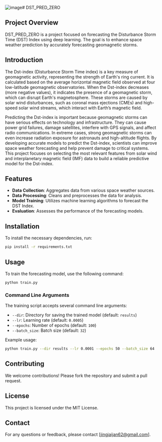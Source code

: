 ![image](https://github.com/user-attachments/assets/ae35c545-b334-4f69-8d7a-c1b95626c03a)# DST_PRED_ZERO

## Project Overview
DST_PRED_ZERO is a project focused on forecasting the Disturbance Storm Time (DST) Index using deep learning. The goal is to enhance space weather prediction by accurately forecasting geomagnetic storms.

## Introduction
The Dst-index (Disturbance Storm Time index) is a key measure of geomagnetic activity, representing the strength of Earth's ring current. It is calculated based on the average horizontal magnetic field observed at four low-latitude geomagnetic observatories. When the Dst-index decreases (more negative values), it indicates the presence of a geomagnetic storm, which can disrupt Earth's magnetosphere. These storms are caused by solar wind disturbances, such as coronal mass ejections (CMEs) and high-speed solar wind streams, which interact with Earth’s magnetic field.

Predicting the Dst-index is important because geomagnetic storms can have serious effects on technology and infrastructure. They can cause power grid failures, damage satellites, interfere with GPS signals, and affect radio communications. In extreme cases, strong geomagnetic storms can even increase radiation exposure for astronauts and high-altitude flights. By developing accurate models to predict the Dst-index, scientists can improve space weather forecasting and help prevent damage to critical systems. This project focuses on selecting the most relevant features from solar wind and interplanetary magnetic field (IMF) data to build a reliable predictive model for the Dst-index.

## Features
- **Data Collection**: Aggregates data from various space weather sources.
- **Data Processing**: Cleans and preprocesses the data for analysis.
- **Model Training**: Utilizes machine learning algorithms to forecast the DST Index.
- **Evaluation**: Assesses the performance of the forecasting models.

## Installation
To install the necessary dependencies, run:
```bash
pip install -r requirements.txt
```

## Usage
To train the forecasting model, use the following command:
```bash
python train.py
```
### Command Line Arguments

The training script accepts several command line arguments:

- `--dir`: Directory for saving the trained model (default: `results`)
- `--lr`: Learning rate (default: `0.0005`)
- `--epochs`: Number of epochs (default: `100`)
- `--batch_size`: Batch size (default: `32`)

Example usage:
```bash
python train.py --dir results --lr 0.0001 --epochs 50 --batch_size 64
```

## Contributing
We welcome contributions! Please fork the repository and submit a pull request.

## License
This project is licensed under the MIT License.

## Contact
For any questions or feedback, please contact [jingjaijan62@gmail.com].

